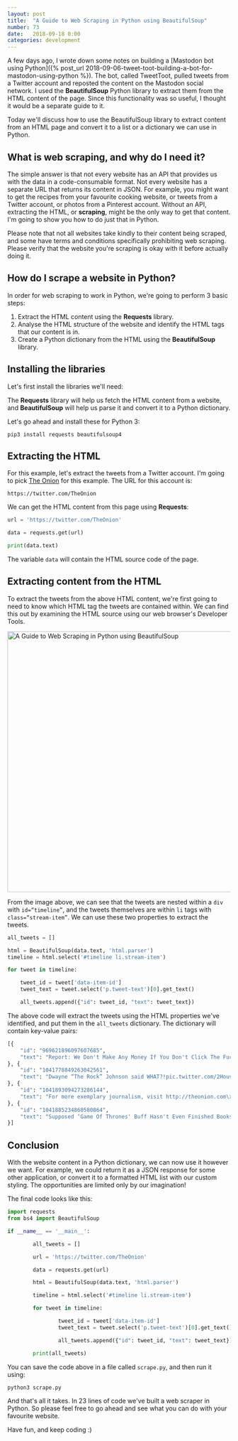 ```yaml
---
layout: post
title:  "A Guide to Web Scraping in Python using BeautifulSoup"
number: 73
date:   2018-09-18 0:00
categories: development
---
```

A few days ago, I wrote down some notes on building a [Mastodon bot using Python]({% post_url 2018-09-06-tweet-toot-building-a-bot-for-mastodon-using-python %}). The bot, called TweetToot, pulled tweets from a Twitter account and reposted the content on the Mastodon social network. I used the **BeautifulSoup** Python library to extract them from the HTML content of the page. Since this functionality was so useful, I thought it would be a separate guide to it.

Today we'll discuss how to use the BeautifulSoup library to extract content from an HTML page and convert it to a list or a dictionary we can use in Python.

## What is web scraping, and why do I need it?

The simple answer is that not every website has an API that provides us with the data in a code-consumable format. Not every website has a separate URL that returns its content in JSON. For example, you might want to get the recipes from your favourite cooking website, or tweets from a Twitter account, or photos from a Pinterest account. Without an API, extracting the HTML, or **scraping**, might be the only way to get that content. I'm going to show you how to do just that in Python.

Please note that not all websites take kindly to their content being scraped, and some have terms and conditions specifically prohibiting web scraping. Please verify that the website you're scraping is okay with it before actually doing it.

## How do I scrape a website in Python?

In order for web scraping to work in Python, we're going to perform 3 basic steps:

1. Extract the HTML content using the **Requests** library.
2. Analyse the HTML structure of the website and identify the HTML tags that our content is in.
3. Create a Python dictionary from the HTML using the **BeautifulSoup** library.

## Installing the libraries

Let's first install the libraries we'll need:

The **Requests** library will help us fetch the HTML content from a website, and **BeautifulSoup** will help us parse it and convert it to a Python dictionary.

Let's go ahead and install these for Python 3:

```
pip3 install requests beautifulsoup4
```

## Extracting the HTML

For this example, let's extract the tweets from a Twitter account. I'm going to pick [The Onion](https://twitter.com/TheOnion) for this example. The URL for this account is:

```
https://twitter.com/TheOnion
```

We can get the HTML content from this page using **Requests**:

```python
url = 'https://twitter.com/TheOnion'

data = requests.get(url)

print(data.text)
```

The variable `data` will contain the HTML source code of the page.

## Extracting content from the HTML

To extract the tweets from the above HTML content, we're first going to need to know which HTML tag the tweets are contained within. We can find this out by examining the HTML source using our web browser's Developer Tools.

<img src="{{ site.images-path | prepend: site.baseurl | prepend: site.url }}a-guide-to-web-scraping-in-python-using-beautifulsoup.jpg" width="730" height="587" alt="A Guide to Web Scraping in Python using BeautifulSoup">

From the image above, we can see that the tweets are nested within a `div` with `id=“timeline”`, and the tweets themselves are within `li` tags with `class=“stream-item”`. We can use these two properties to extract the tweets.

```python
all_tweets = []

html = BeautifulSoup(data.text, 'html.parser')
timeline = html.select('#timeline li.stream-item')

for tweet in timeline:

    tweet_id = tweet['data-item-id']
    tweet_text = tweet.select('p.tweet-text')[0].get_text()

    all_tweets.append({"id": tweet_id, "text": tweet_text})
```

The above code will extract the tweets using the HTML properties we've identified, and put them in the `all_tweets` dictionary. The dictionary will contain key-value pairs:

```python
[{
    "id": "969621896097607685",
    "text": "Report: We Don't Make Any Money If You Don't Click The Fucking Link https://trib.al/FMhL4pm\xa0pic.twitter.com/9tQeT8YXOx"
}, {
    "id": "1041778849263042561",
    "text": "Dwayne “The Rock” Johnson said WHAT?!pic.twitter.com/2HouvPi9Nv"
}, {
    "id": "1041893094273286144",
    "text": "For more exemplary journalism, visit http://theonion.com\xa0.pic.twitter.com/uXmfnF1th8"
}, {
    "id": "1041885234860580864",
    "text": "Supposed ‘Game Of Thrones' Buff Hasn't Even Finished Books Yet https://trib.al/y1NoZve\xa0pic.twitter.com/rvfNsGOEFy"
}]
```

## Conclusion

With the website content in a Python dictionary, we can now use it however we want. For example, we could return it as a JSON response for some other application, or convert it to a formatted HTML list with our custom styling. The opportunities are limited only by our imagination!

The final code looks like this:

```python
import requests
from bs4 import BeautifulSoup

if __name__ == '__main__':

        all_tweets = []

        url = 'https://twitter.com/TheOnion'

        data = requests.get(url)

        html = BeautifulSoup(data.text, 'html.parser')

        timeline = html.select('#timeline li.stream-item')

        for tweet in timeline:

                tweet_id = tweet['data-item-id']
                tweet_text = tweet.select('p.tweet-text')[0].get_text()

                all_tweets.append({"id": tweet_id, "text": tweet_text})

        print(all_tweets)
```

You can save the code above in a file called `scrape.py`, and then run it using:

```
python3 scrape.py
```

And that's all it takes. In 23 lines of code we've built a web scraper in Python. So please feel free to go ahead and see what you can do with your favourite website.

Have fun, and keep coding :)